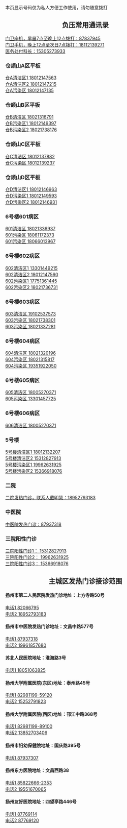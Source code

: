 <p align="left">本页显示号码仅为私人方便工作使用，请勿随意拨打</p>

<div class="fuya" align="center"><h2>负压常用通讯录</h2></div>

<div class="fuya" align="left"><a href="tel:87837945">门卫座机，早晨7点至晚上12点拨打：87837945</a></div>

<div class="fuya" align="left"><a href="tel:18112139271">门卫手机，晚上12点至次日7点拨打：18112139271</a></div>

<div class="fuya" align="left"><a href="tel:15305273933">医务处付科长：15305273933</a></div>


<div class="fuya" align="left"><h3>仓颉山A区平板</h3></div>
<div class="fuya" align="left"><a href="tel:18012147563">仓A清洁区1 18012147563</a></div>

<div class="fuya" align="left"><a href="tel:18012147215">仓A清洁区2 18012147215</a></div>

<div class="fuya" align="left"><a href="tel:18012147135">仓A污染区 18012147135</a></div>


<div class="fuya" align="left"><h3>仓颉山B区平板</h3></div>
<div class="fuya" align="left"><a href="tel:18021316791">仓B清洁区 18021316791</a></div>

<div class="fuya" align="left"><a href="tel:18012149397">仓B污染区1 18012149397</a></div>

<div class="fuya" align="left"><a href="tel:18021738176">仓B污染区2 18021738176</a></div>


<div class="fuya" align="left"><h3>仓颉山C区平板</h3></div>
<div class="fuya" align="left"><a href="tel:18012137882">仓C清洁区 18012137882</a></div>
<div class="fuya" align="left"><a href="tel:18012139237">仓C污染区 18012139237</a></div>


<div class="fuya" align="left"><h3>仓颉山D区平板</h3></div>
<div class="fuya" align="left"><a href="tel:18012146963">仓D清洁区1 18012146963</a></div>

<div class="fuya" align="left"><a href="tel:18012149593">仓D污染区1 18012149593</a></div>

<div class="fuya" align="left"><a href="tel:18012146931">仓D污染区2 18012146931</a></div>


<div class="fuya" align="left"><h3>6号楼601病区</h3></div>
<div class="fuya" align="left"><a href="tel:18021336937">601清洁区 18021336937</a></div>

<div class="fuya" align="left"><a href="tel:18061172373">601污染区 18061172373</a></div>

<div class="fuya" align="left"><a href="tel:18066013967">601污染区 18066013967</a></div>


<div class="fuya" align="left"><h3>6号楼602病区</h3></div>
<div class="fuya" align="left"><a href="tel:13301449215">602清洁区1 13301449215</a></div>

<div class="fuya" align="left"><a href="tel:18012147560">602清洁区2 18012147560</a></div>

<div class="fuya" align="left"><a href="tel:17751361445">602污染区1 17751361445</a></div>

<div class="fuya" align="left"><a href="tel:18021736731">602污染区2 18021736731</a></div>


<div class="fuya" align="left"><h3>6号楼603病区</h3></div>
<div class="fuya" align="left"><a href="tel:19102537573">603清洁区 19102537573</a></div>

<div class="fuya" align="left"><a href="tel:18021738301">603污染区 18021738301</a></div>

<div class="fuya" align="left"><a href="tel:18021337281">603污染区 18021337281</a></div>


<div class="fuya" align="left"><h3>6号楼604病区</h3></div>
<div class="fuya" align="left"><a href="tel:18021320196">604清洁区 18021320196</a></div>

<div class="fuya" align="left"><a href="tel:18021315817">604污染区 18021315817</a></div>

<div class="fuya" align="left"><a href="tel:19351922050">604污染区 19351922050</a></div>


<div class="fuya" align="left"><h3>6号楼605病区</h3></div>
<div class="fuya" align="left"><a href="tel:18005270371">605清洁区 18005270371</a></div>

<div class="fuya" align="left"><a href="tel:13301457725">605污染区 13301457725</a></div>


<div class="fuya" align="left"><h3>6号楼606病区</h3></div>
<div class="fuya" align="left"><a href="tel:18005270371">606清洁区 18005270371</a></div>


<div class="fuya" align="left"><h3>5号楼</h3></div>
<div class="fuya" align="left"><a href="tel:18012132207">5号楼清洁区1 18012132207</a></div>

<div class="fuya" align="left"><a href="tel:15312827913">5号楼清洁区2 15312827913</a></div>

<div class="fuya" align="left"><a href="tel:19962631925">5号楼污染区1 19962631925</a></div>

<div class="fuya" align="left"><a href="tel:15366918076">5号楼污染区2 15366918076</a></div>


<div class="fuya" align="left"><h3>二院</h3></div>
<div class="fuya" align="left"><a href="tel:18952793183">二院发热门诊，联系人戴明慧：18952793183</a></div>


<div class="fuya" align="left"><h3>中医院</h3></div>
<div class="fuya" align="left"><a href="tel:87937318">中医院发热门诊：87937318</a></div>


<div class="fuya" align="left"><h3>三院阳性门诊</h3></div>
<div class="fuya" align="left"><a href="tel:15312827913">三院阳性门诊1： 15312827913</a></div>
<div class="fuya" align="left"><a href="tel:19962631925">三院阳性门诊2： 19962631925</a></div>
<div class="fuya" align="left"><a href="tel:15366918076">三院阳性门诊3： 15366918076</a></div>


<div class="jijiu" align="center"><h2>主城区发热门诊接诊范围</h2></div>


<div class="jijiu" align="left"><h4>扬州市第二人民医院发热门诊地址：上方寺路50号</h4></div>
<div class="jijiu" align="left"><a href="tel:82066795">电话1 82066795</a></div>

<div class="jijiu" align="left"><a href="tel:18952793183">电话2 18952793183</a></div>


<div class="jijiu" align="left"><h4>扬州市中医院发热门诊地址：文昌中路577号</h4></div>
<div class="jijiu" align="left"><a href="tel:87937318">电话1 87937318</a></div>

<div class="jijiu" align="left"><a href="tel:19961857680">电话2 19961857680</a></div>

<div class="jijiu" align="left"><h4>苏北人民医院地址：淮海路3号</h4></div>
<div class="jijiu" align="left"><a href="tel:18051063825">电话1 18051063825</a></div>


<div class="jijiu" align="left"><h4>扬州大学附属医院(东区)地址：泰州路45号</h4></div>
<div class="jijiu" align="left"><a href="tel:82981199-59120">电话1 82981199-59120</a></div>

<div class="jijiu" align="left"><a href="tel:19961857680">电话2 15252791823</a></div>
    

<div class="jijiu" align="left"><h4>扬州大学附属医院(西区)地址：邗江中路368号</h4></div>
<div class="jijiu" align="left"><a href="tel:82981199-89100">电话1 82981199-89100</a></div>

<div class="jijiu" align="left"><a href="tel:13852703406">电话2 13852703406</a></div>


<div class="jijiu" align="left"><h4>扬州巿妇幼保健院地址：国庆路395号</h4></div>
<div class="jijiu" align="left"><a href="tel:87937307">电话1 87937307</a></div>


<div class="jijiu" align="left"><h4>扬州东方医院地址：文昌西路38</h4></div>
<div class="jijiu" align="left"><a href="tel:85822666-2353">电话1 85822666-2353</a></div>

<div class="jijiu" align="left"><a href="tel:19551670065">电话2 19551670065</a></div>


<div class="jijiu" align="left"><h4>扬州友好医院地址：四望亭路446号</h4></div>
<div class="jijiu" align="left"><a href="tel:87769114">电话1 87769114</a></div>

<div class="jijiu" align="left"><a href="tel:87769120">电话2 87769120</a></div>
